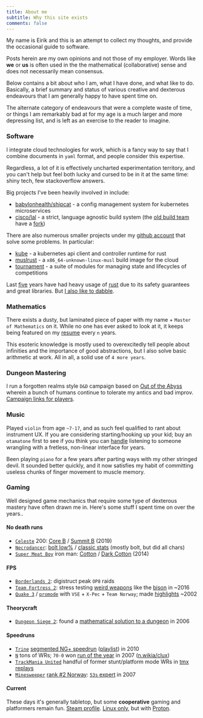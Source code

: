 ```yaml
---
title: About me
subtitle: Why this site exists
comments: false
---
```


My name is Eirik and this is an attempt to collect my thoughts, and provide the occasional guide to software.

Posts herein are my own opinions and not those of my employer. Words like **we** or **us** is often used in the the mathematical (collaborative) sense and does not necessarily mean consensus.

Below contains a bit about who I am, what I have done, and what like to do. Basically, a brief summary and status of various creative and dexterous endeavours that I am generally happy to have spent time on.

The alternate category of endeavours that were a complete waste of time, or things I am remarkably bad at for my age is a much larger and more depressing list, and is left as an exercise to the reader to imagine.

### Software
I integrate cloud technologies for work, which is a fancy way to say that I combine documents in `yaml` format, and people consider this expertise.

Regardless, a lot of it is effectively uncharted experimentation territory, and you can't help but feel both lucky and cursed to be in it at the same time: shiny tech, few stackoverflow answers.

Big projects I've been heavily involved in include:

- [babylonhealth/shipcat](https://github.com/Babylonpartners/shipcat) - a config management system for kubernetes microservices
- [cisco/lal](https://github.com/cisco/lal-build-manager) - a strict, language agnostic build system (the [old build team](https://github.com/orgs/lalbuild/people) have a [fork](https://github.com/lalbuild/lal))

There are also numerous smaller projects under my [github account](https://github.com/clux?tab=repositories) that solve some problems. In particular:

- [kube](https://github.com/clux/kube) - a kubernetes api client and controller runtime for rust
- [muslrust](https://github.com/clux/muslrust) - a `x86_64-unknown-linux-musl` build image for the cloud
- [tournament](https://github.com/clux/tournament) - a suite of modules for managing state and lifecycles of competitions

Last [five](https://github.com/cisco/lal-build-manager/commit/5247fb2755cf936a81ed9e82ff6b7bbc0af8a03a) years have had heavy usage of [rust](https://www.rust-lang.org/) due to its safety guarantees and great libraries. But [I also like to dabble](https://github.com/clux/magic-forest).

### Mathematics
There exists a dusty, but laminated piece of paper with my name +  `Master of Mathematics` on it. While no one has ever asked to look at it, it keeps being featured on my [resume](http://clux.github.io/vitae/) every `n` years.

This esoteric knowledge is mostly used to overexcitedly tell people about infinities and the importance of good abstractions, but I also solve basic arithmetic at work. All in all, a solid use of `4 more years`.

### Dungeon Mastering
I run a forgotten realms style `D&D` campaign based on [Out of the Abyss](http://dnd.wizards.com/products/tabletop-games/rpg-products/outoftheabyss) wherein a bunch of humans continue to tolerate my antics and bad improv. [Campaign links for players](https://www.dndbeyond.com/campaigns/156017).

### Music
Played `violin` from age `~7-17`, and as such feel qualified to rant about instrument UX. If you are considering starting/hooking up your kid; buy an `otamatone` first to see if you think you can [handle](https://www.stoppingpoints.com/devils-dictionary/fiddle.html) listening to someone wrangling with a fretless, non-linear interface for years.

Been playing `piano` for a few years after parting ways with my other stringed devil. It sounded better quickly, and it now satisfies my habit of committing useless chunks of finger movement to muscle memory.

### Gaming
Well designed game mechanics that require some type of dexterous mastery have often drawn me in. Here's some stuff I spent time on over the years..

#### No death runs
- [`Celeste`](https://store.steampowered.com/app/504230/Celeste/) 200: [Core B](https://www.youtube.com/watch?v=I8nM80nDYuc) / [Summit B](https://www.youtube.com/watch?v=6NgrGqRG_8g) (2019)
- [`Necrodancer`](https://store.steampowered.com/app/247080/Crypt_of_the_NecroDancer/): [bolt low%](https://www.youtube.com/watch?v=y1d6hoN9DoM) / [classic stats](https://crypt.toofz.com/p/76561198007590148/classic/classic) (mostly bolt, but did all chars)
- [`Super Meat Boy`](https://store.steampowered.com/app/40800/Super_Meat_Boy/) iron man: [Cotton](https://www.youtube.com/watch?v=8ZeFFwkCLN8) / [Dark Cotton](https://www.youtube.com/watch?v=jgptqlVQGSM) (2014)

#### FPS

- [`Borderlands 2`](https://store.steampowered.com/app/49520/Borderlands_2/): digistruct peak `OP8` raids
- [`Team Fortress 2`](https://store.steampowered.com/app/440/Team_Fortress_2/): stress testing [weird weapons](https://www.youtube.com/watch?v=KVzOLtpO6fU&list=PL4gj5XjL6RRQecS059_tjxRQ4Lu6yUNqB) like the [bison](https://www.reddit.com/r/bisonmasterrace/) in ~2016
- [`Quake 3`](http://www.orangesmoothie.org/tourneyQ3A/) / [`promode`](https://playmorepromode.com/) with `VSE` + `X-Pec` + `Team Norway`; made [highlights](https://www.youtube.com/watch?v=GD3aTJ_jzL8&list=PL4gj5XjL6RRRavXh2KGXQZnRuD-zhE4-k) ~2002

#### Theorycraft

- [`Dungeon Siege 2`](https://store.steampowered.com/app/39200/Dungeon_Siege_II/): found a [mathematical solution to a dungeon](https://clux.github.io/probes/post/2006-08-09-vault-of-therayne/) in 2006

#### Speedruns

- [`Trine`](https://store.steampowered.com/app/35700/Trine_Enchanted_Edition/) [segmented NG+ speedrun](http://speeddemosarchive.com/Trine.html) ([playlist](https://www.youtube.com/watch?v=45T7-Avb5vQ&list=PLDCA837F2416D427B)) in 2010
- [`N`](http://www.metanetsoftware.com/games/n) tons of WRs; `70-0` won [run of the year](http://n.wikia.com/wiki/The_Dronies) in 2007 ([n.wikia/clux](http://n.wikia.com/wiki/Clux))
- [`TrackMania United`](https://store.steampowered.com/app/7200/Trackmania_United_Forever_Star_Edition/) handful of former stunt/platform mode WRs in [tmx replays](https://united.tm-exchange.com/main.aspx?action=tracksearch&mode=7&id=1273332)
- [`Minesweeper`](http://www.minesweeper.info/downloads/MinesweeperClone.html) [rank #2 Norway](http://www.minesweeper.info/countryranking.html?country=132): [`53s` expert](http://www.minesweeper.info/members/files/3552/EirikAlbrigtsen54,49-119-110607.mvf) in 2007

#### Current
These days it's generally tabletop, but some **cooperative** gaming and platformers remain fun. [Steam profile](https://steamcommunity.com/id/sszynrae). [Linux only](https://store.steampowered.com/linux), but with [Proton](https://github.com/ValveSoftware/Proton).
